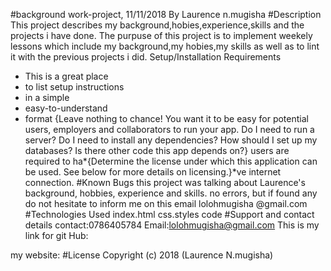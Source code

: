 #background 
work-project, 11/11/2018
By Laurence n.mugisha
 #Description
 This project describes my background,hobies,experience,skills and the projects i have done.
 The purpuse of this project is to implement weekely lessons which include my background,my hobies,my skills as well as to lint it with the previous projects i did.
 Setup/Installation Requirements  
* This is a great place
* to list setup instructions
* in a simple
* easy-to-understand
* format
{Leave nothing to chance! You want it to be easy for potential users, employers and collaborators to run your app. Do I need to run a server? Do I need to install any dependencies? How should I set up my databases? Is there other code this app depends on?}
users are required to ha*{Determine the license under which this application can be used.  See below for more details on licensing.}*ve internet connection.
#Known Bugs
this project was talking about Laurence's background, hobbies, experience and skills.
 no errors, but if found any do not hesitate to inform me on this email lolohmugisha @gmail.com
#Technologies Used
index.html
css.styles
code
#Support and contact details
contact:0786405784
Email:lolohmugisha@gmail.com
This is my link for git Hub:

my website:
#License
Copyright (c) 2018 (Laurence N.mugisha)
  
